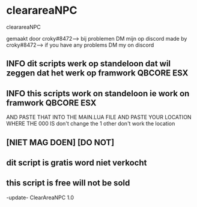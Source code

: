 # clearareaNPC
clearareaNPC


gemaakt door croky#8472--> bij problemen DM mijn op discord
made by croky#8472--> if you have any problems DM my on discord


INFO
dit scripts werk op standeloon dat wil zeggen dat het werk op framwork 
QBCORE ESX
--------------------------------------------
INFO
this scripts work on standeloon ie work on framwork
QBCORE ESX 
--------------------------------------------
AND PASTE THAT INTO THE MAIN.LUA FILE AND PASTE YOUR LOCATION WHERE THE 000 IS
don't change the 1 other don't work the location

[NIET MAG DOEN] [DO NOT]
--------------------------------------------
dit script is gratis word niet verkocht
--------------------------------------------
this script is free will not be sold
--------------------------------------------


-update-
ClearAreaNPC 1.0
